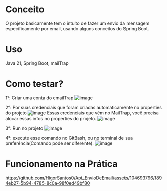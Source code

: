 # Conceito

O projeto basicamente tem o intuito de fazer um envio da mensagem 
especificamente por email, usando alguns conceitos do Spring Boot.

# Uso

Java 21,
Spring Boot,
mailTrap

#  Como testar?

1°: Criar uma conta do emailTrap
![image](https://github.com/HigorSantos0/Api_EnvioDeEmail/assets/104693796/9c87b09a-6c07-4f97-9381-8f6753382935)

2°: Por suas credenciais que foram criadas automaticamente no properties do projeto
![image](https://github.com/HigorSantos0/Api_EnvioDeEmail/assets/104693796/9f38e71a-ca00-4163-bbfd-72d249b4082e)
Essas credenciais que vêm no MailTrap, você precisa alocar essas infos no properties do projeto.
![image](https://github.com/HigorSantos0/Api_EnvioDeEmail/assets/104693796/d62165f1-1c75-4f5e-8286-25edc223e278)

3°: Run no projeto
![image](https://github.com/HigorSantos0/Api_EnvioDeEmail/assets/104693796/0977b7c4-b976-4ebc-97ca-a4dd7cc52b19)

4°: execute esse comando no GitBash, ou no terminal de sua preferência(Comando pode ser diferente).
![image](https://github.com/HigorSantos0/Api_EnvioDeEmail/assets/104693796/252e3049-cd89-4975-a14a-fb3049255344)

# Funcionamento na Prática

https://github.com/HigorSantos0/Api_EnvioDeEmail/assets/104693796/f894eb27-5b94-4785-8c0a-98f0ed49bf80

